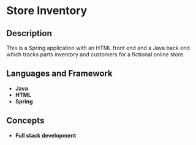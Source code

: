 <h1>Store Inventory</h1>

<h2>Description</h2>
This is a Spring application with an HTML front end and a Java back end which tracks parts inventory and customers for a fictional online store.
<br>


<h2>Languages and Framework</h2>

- <b>Java</b>
- <b>HTML</b>
- <b>Spring</b>

<h2>Concepts</h2>

- <b>Full stack development</b>
